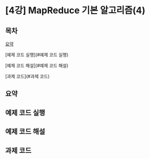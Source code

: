 # [4강] MapReduce 기본 알고리즘(4)

## 목차

[요약](#요약)

[예제 코드 실행](#예제 코드 실행)

[예제 코드 해설](#예제 코드 해설)

[과제 코드](#과제 코드)


## 요약



## 예제 코드 실행



## 예제 코드 해설



## 과제 코드
